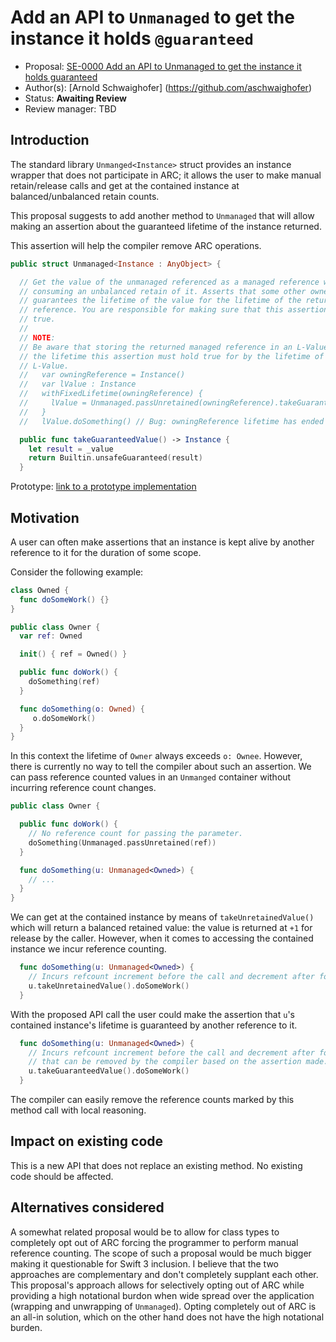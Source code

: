 # Add an API to `Unmanaged` to get the instance it holds `@guaranteed`

* Proposal: [SE-0000 Add an API to Unmanaged to get the instance it holds guaranteed](https://github.com/aschwaighofer/swift-evolution/blob/unmanaged_unsafe_guaranteed_proposal/proposals/0000-unsafe-guaranteed.md)
* Author(s): [Arnold Schwaighofer] (https://github.com/aschwaighofer)
* Status: **Awaiting Review**
* Review manager: TBD

## Introduction

The standard library `Unmanged<Instance>` struct provides an instance wrapper
that does not participate in ARC; it allows the user to make manual
retain/release calls and get at the contained instance at balanced/unbalanced
retain counts.

This proposal suggests to add another method to `Unmanaged` that will allow
making an assertion about the guaranteed lifetime of the instance returned.

This assertion will help the compiler remove ARC operations.

``` swift
public struct Unmanaged<Instance : AnyObject> {

  // Get the value of the unmanaged referenced as a managed reference without
  // consuming an unbalanced retain of it. Asserts that some other owner
  // guarantees the lifetime of the value for the lifetime of the return managed
  // reference. You are responsible for making sure that this assertion holds
  // true.
  //
  // NOTE:
  // Be aware that storing the returned managed reference in an L-Value extends
  // the lifetime this assertion must hold true for by the lifetime of the
  // L-Value.
  //   var owningReference = Instance()
  //   var lValue : Instance
  //   withFixedLifetime(owningReference) {
  //     lValue = Unmanaged.passUnretained(owningReference).takeGuaranteedValue()
  //   }
  //   lValue.doSomething() // Bug: owningReference lifetime has ended earlier.

  public func takeGuaranteedValue() -> Instance {
    let result = _value
    return Builtin.unsafeGuaranteed(result)
  }
```

Prototype: [link to a prototype implementation](https://github.com/aschwaighofer/swift/tree/unsafe_guaranteed_prototype)

## Motivation

A user can often make assertions that an instance is kept alive by another
reference to it for the duration of some scope.

Consider the following example:

```swift
class Owned {
  func doSomeWork() {}
}

public class Owner {
  var ref: Owned

  init() { ref = Owned() }

  public func doWork() {
    doSomething(ref)
  }

  func doSomething(o: Owned) {
     o.doSomeWork()
  }
}
```

In this context the lifetime of `Owner` always exceeds `o: Ownee`. However,
there is currently no way to tell the compiler about such an assertion.  We can
pass reference counted values in an `Unmanged` container without incurring
reference count changes.

```swift
public class Owner {

  public func doWork() {
    // No reference count for passing the parameter.
    doSomething(Unmanaged.passUnretained(ref))
  }

  func doSomething(u: Unmanaged<Owned>) {
    // ...
  }
}
```

We can get at the contained instance by means of ``takeUnretainedValue()`` which
will return a balanced retained value: the value is returned at `+1` for release
by the caller. However, when it comes to accessing the contained instance we
incur reference counting.

```swift
  func doSomething(u: Unmanaged<Owned>) {
    // Incurs refcount increment before the call and decrement after for self.
    u.takeUnretainedValue().doSomeWork()
  }
```

With the proposed API call the user could make the assertion that `u`'s
contained instance's lifetime is guaranteed by another reference to it.

```swift
  func doSomething(u: Unmanaged<Owned>) {
    // Incurs refcount increment before the call and decrement after for self
    // that can be removed by the compiler based on the assertion made.
    u.takeGuaranteedValue().doSomeWork()
  }
```

The compiler can easily remove the reference counts marked by this method call
with local reasoning.

## Impact on existing code

This is a new API that does not replace an existing method. No existing code
should be affected.

## Alternatives considered

A somewhat related proposal would be to allow for class types to completely opt
out of ARC forcing the programmer to perform manual reference counting. The
scope of such a proposal would be much bigger making it questionable for Swift 3
inclusion. I believe that the two approaches are complementary and don't
completely supplant each other. This proposal's approach allows for selectively
opting out of ARC while providing a high notational burdon when wide spread over
the application (wrapping and unwrapping of `Unmanaged`). Opting completely out
of ARC is an all-in solution, which on the other hand does not have the high
notational burden.
